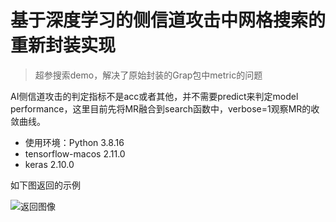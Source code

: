# 基于深度学习的侧信道攻击中网格搜索的重新封装实现

>   超参搜索demo，解决了原始封装的Grap包中metric的问题

AI侧信道攻击的判定指标不是acc或者其他，并不需要predict来判定model performance，这里目前先将MR融合到search函数中，verbose=1观察MR的收敛曲线。

*   使用环境：Python  	3.8.16
*   tensorflow-macos      2.11.0
*   keras                            2.10.0

如下图返回的示例

![返回图像](../../../../../Users/wink/blog/source/img/image-20231031122218257.png)
